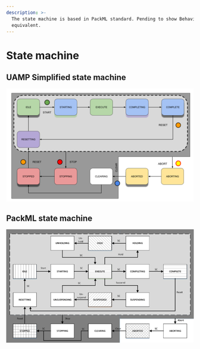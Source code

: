 ```yaml
---
description: >-
  The state machine is based in PackML standard. Pending to show Behavior tree
  equivalent.
---
```


# State machine

## UAMP Simplified state machine

![UAMP Simplified state machine](../.gitbook/assets/uamp_state_machine.png)

## PackML state machine

![General view of the PackML state machine](../.gitbook/assets/state-of-play-image-03.jpg)

## 

